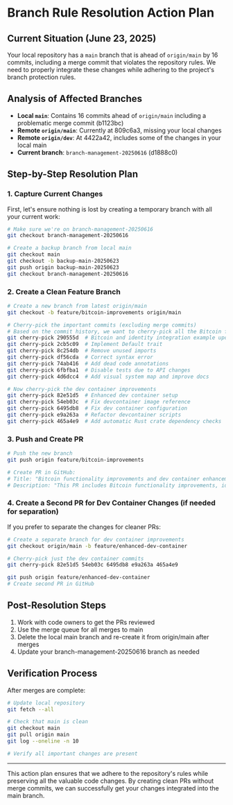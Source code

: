 # Branch Rule Resolution Action Plan

## Current Situation (June 23, 2025)

Your local repository has a `main` branch that is ahead of `origin/main` by 16 commits, including a merge commit that violates the repository rules. We need to properly integrate these changes while adhering to the project's branch protection rules.

## Analysis of Affected Branches

- **Local `main`**: Contains 16 commits ahead of `origin/main` including a problematic merge commit (b1123bc)
- **Remote `origin/main`**: Currently at 809c6a3, missing your local changes
- **Remote `origin/dev`**: At 4422a42, includes some of the changes in your local main
- **Current branch**: `branch-management-20250616` (d1888c0)

## Step-by-Step Resolution Plan

### 1. Capture Current Changes

First, let's ensure nothing is lost by creating a temporary branch with all your current work:

```bash
# Make sure we're on branch-management-20250616
git checkout branch-management-20250616

# Create a backup branch from local main
git checkout main
git checkout -b backup-main-20250623
git push origin backup-main-20250623
git checkout branch-management-20250616
```

### 2. Create a Clean Feature Branch

```bash
# Create a new branch from latest origin/main
git checkout -b feature/bitcoin-improvements origin/main

# Cherry-pick the important commits (excluding merge commits)
# Based on the commit history, we want to cherry-pick all the Bitcoin functionality improvements
git cherry-pick 290555d  # Bitcoin and identity integration example updates
git cherry-pick 2cb5c09  # Implement Default trait
git cherry-pick 8c254db  # Remove unused imports
git cherry-pick df56cda  # Correct syntax error
git cherry-pick 74ab416  # Add dead code annotations
git cherry-pick 6fbfba1  # Disable tests due to API changes
git cherry-pick 4d6dcc4  # Add visual system map and improve docs

# Now cherry-pick the dev container improvements
git cherry-pick 82e51d5  # Enhanced dev container setup
git cherry-pick 54eb03c  # Fix devcontainer image reference
git cherry-pick 6495db8  # Fix dev container configuration
git cherry-pick e9a263a  # Refactor devcontainer scripts
git cherry-pick 465a4e9  # Add automatic Rust crate dependency checks
```

### 3. Push and Create PR

```bash
# Push the new branch
git push origin feature/bitcoin-improvements

# Create PR in GitHub:
# Title: "Bitcoin functionality improvements and dev container enhancement"
# Description: "This PR includes Bitcoin functionality improvements, identity integration updates, and dev container enhancements. It replaces the previous direct push attempt that contained a merge commit."
```

### 4. Create a Second PR for Dev Container Changes (if needed for separation)

If you prefer to separate the changes for cleaner PRs:

```bash
# Create a separate branch for dev container improvements
git checkout origin/main -b feature/enhanced-dev-container

# Cherry-pick just the dev container commits
git cherry-pick 82e51d5 54eb03c 6495db8 e9a263a 465a4e9

git push origin feature/enhanced-dev-container
# Create second PR in GitHub
```

## Post-Resolution Steps

1. Work with code owners to get the PRs reviewed
2. Use the merge queue for all merges to main
3. Delete the local main branch and re-create it from origin/main after merges
4. Update your branch-management-20250616 branch as needed

## Verification Process

After merges are complete:

```bash
# Update local repository
git fetch --all

# Check that main is clean
git checkout main
git pull origin main
git log --oneline -n 10

# Verify all important changes are present
```

---

This action plan ensures that we adhere to the repository's rules while preserving all the valuable code changes. By creating clean PRs without merge commits, we can successfully get your changes integrated into the main branch.
